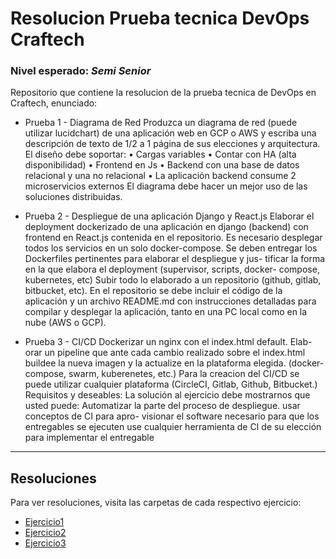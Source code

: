 # Resolucion Prueba tecnica DevOps Craftech

### Nivel esperado: *Semi Senior*

Repositorio que contiene la resolucion de la prueba tecnica de DevOps en Craftech, enunciado:

- Prueba 1 - Diagrama de Red Produzca un diagrama de red (puede utilizar
lucidchart) de una aplicación web en GCP o AWS y escriba una descripción de
texto de 1/2 a 1 página de sus elecciones y arquitectura.
El diseño debe soportar:
• Cargas variables
• Contar con HA (alta disponibilidad)
• Frontend en Js
• Backend con una base de datos relacional y una no relacional
• La aplicación backend consume 2 microservicios externos
El diagrama debe hacer un mejor uso de las soluciones distribuidas.

- Prueba 2 - Despliegue de una aplicación Django y React.js Elaborar
el deployment dockerizado de una aplicación en django (backend) con frontend
en React.js contenida en el repositorio. Es necesario desplegar todos los servicios
en un solo docker-compose. Se deben entregar los Dockerfiles pertinentes para elaborar el despliegue y jus-
tificar la forma en la que elabora el deployment (supervisor, scripts, docker-
compose, kubernetes, etc) Subir todo lo elaborado a un repositorio (github, gitlab, bitbucket, etc). En el
repositorio se debe incluir el código de la aplicación y un archivo README.md
con instrucciones detalladas para compilar y desplegar la aplicación, tanto en
una PC local como en la nube (AWS o GCP).

- Prueba 3 - CI/CD Dockerizar un nginx con el index.html default. Elab-
orar un pipeline que ante cada cambio realizado sobre el index.html buildee 
la nueva imagen y la actualize en la plataforma elegida. (docker-compose,
swarm, kuberenetes, etc.) Para la creacion del CI/CD se puede utilizar cualquier
plataforma (CircleCI, Gitlab, Github, Bitbucket.)
Requisitos y deseables:
La solución al ejercicio debe mostrarnos que usted puede:
Automatizar la parte del proceso de despliegue. usar conceptos de CI para apro-
visionar el software necesario para que los entregables se ejecuten use cualquier
herramienta de CI de su elección para implementar el entregable

---

## Resoluciones
Para ver resoluciones, visita las carpetas de cada respectivo ejercicio:

- [Ejercicio1](./ejercicio1)
- [Ejercicio2](./ejercicio2)
- [Ejercicio3](./ejercicio3)